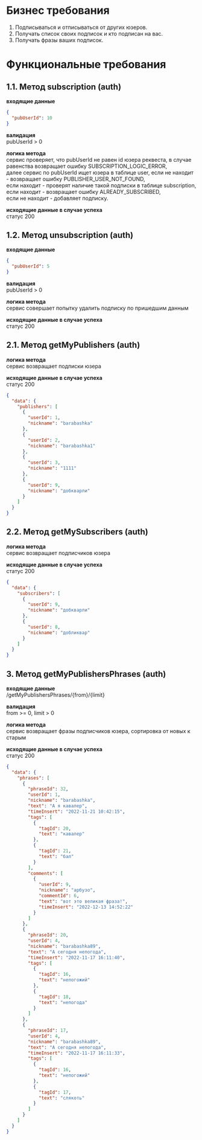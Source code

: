 # Бизнес требования
1. Подписываться и отписываться от других юзеров.
2. Получать список своих подписок и кто подписан на вас.
3. Получать фразы ваших подписок.

# Функциональные требования
## 1.1. Метод subscription (auth) 
**входящие данные**<br/>
```json
{
  "pubUserId": 10
}
```
**валидация**<br/>
pubUserId > 0

**логика метода**<br/>
сервис проверяет, что pubUserId не равен id юзера реквеста, в случае равенства возвращает ошибку SUBSCRIPTION_LOGIC_ERROR,<br/>
далее сервис по pubUserId ищет юзера в таблице user, если не находит - возвращает ошибку PUBLISHER_USER_NOT_FOUND,<br/>
если находит - проверят наличие такой подписки в таблице subscription, если находит - возвращает ошибку ALREADY_SUBSCRIBED,<br/>
если не находит - добавляет подписку.

**исходящие данные в случае успеха** <br/>статус 200

## 1.2. Метод unsubscription (auth)
**входящие данные**<br/>
```json
{
  "pubUserId": 5
}
```
**валидация**<br/>
pubUserId > 0

**логика метода**<br/>
сервис совершает попытку удалить подписку по пришедшим данным

**исходящие данные в случае успеха** <br/>статус 200

## 2.1. Метод getMyPublishers (auth)
**логика метода**<br/>
сервис возвращает подписки юзера

**исходящие данные в случае успеха** <br/>статус 200
```json
{
  "data": {
    "publishers": [
      {
        "userId": 1,
        "nickname": "barabashka"
      },
      {
        "userId": 2,
        "nickname": "barabashka1"
      },
      {
        "userId": 3,
        "nickname": "1111"
      },
      {
        "userId": 9,
        "nickname": "добкварли"
      }
    ]
  }
}
```
## 2.2. Метод getMySubscribers (auth)
**логика метода**<br/>
сервис возвращает подписчиков юзера

**исходящие данные в случае успеха** <br/>статус 200
```json
{
  "data": {
    "subscribers": [
      {
        "userId": 9,
        "nickname": "добкварли"
      },
      {
        "userId": 8,
        "nickname": "добликвар"
      }
    ]
  }
}
```

## 3. Метод getMyPublishersPhrases (auth)

**входящие данные**<br/>
/getMyPublishersPhrases/{from}/{limit}

**валидация**<br/>
from >= 0, limit > 0

**логика метода**<br/>
сервис возвращает фразы подписчиков юзера, сортировка от новых к старым


**исходящие данные в случае успеха** <br/>статус 200
```json
{
  "data": {
    "phrases": [
      {
        "phraseId": 32,
        "userId": 1,
        "nickname": "barabashka",
        "text": "А я кавалер",
        "timeInsert": "2022-11-21 10:42:15",
        "tags": [
          {
            "tagId": 20,
            "text": "кавалер"
          },
          {
            "tagId": 21,
            "text": "бал"
          }
        ],
        "comments": [
          {
            "userId": 9,
            "nickname": "арбузо",
            "commentId": 6,
            "text": "вот это великая фраза!",
            "timeInsert": "2022-12-13 14:52:22"
          }
        ]
      },
      {
        "phraseId": 20,
        "userId": 4,
        "nickname": "barabashka89",
        "text": "А сегодня непогода",
        "timeInsert": "2022-11-17 16:11:40",
        "tags": [
          {
            "tagId": 16,
            "text": "непогожий"
          },
          {
            "tagId": 18,
            "text": "непогода"
          }
        ]
      },
      {
        "phraseId": 17,
        "userId": 4,
        "nickname": "barabashka89",
        "text": "А сегодня непогода",
        "timeInsert": "2022-11-17 16:11:33",
        "tags": [
          {
            "tagId": 16,
            "text": "непогожий"
          },
          {
            "tagId": 17,
            "text": "слякоть"
          }
        ]
      }
    ]
  }
}
```
